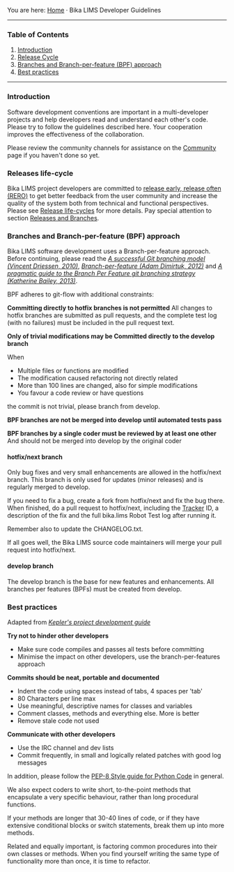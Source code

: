 You are here: [Home](https://github.com/bikalabs/Bika-LIMS/wiki) · Bika LIMS Developer Guidelines
***
### Table of Contents
1. [Introduction](#introduction)
2. [Release Cycle](#releases-life-cycle)
3. [Branches and Branch-per-feature (BPF) approach](#branches-and-branch-per-feature-bpf-approach)
4. [Best practices](#best-practices)

***

### Introduction

Software development conventions are important in a multi-developer projects and help developers read and understand each other's code. Please try to follow the guidelines described here. Your cooperation improves the effectiveness of the collaboration.

Please review the community channels for assistance on the [Community](https://github.com/bikalabs/Bika-LIMS/wiki/Community) page if you haven't done so yet.

### Releases life-cycle

Bika LIMS project developers are committed to [release early, release often (RERO)](http://en.wikipedia.org/wiki/Release_early,_release_often) to get better feedback from the user community and increase the quality of the system both from technical and functional perspectives. Please see [Release life-cycles](https://github.com/bikalabs/Bika-LIMS/wiki/Releases-life-cycle) for more details. Pay special attention to section [Releases and Branches](https://github.com/bikalabs/Bika-LIMS/wiki/Releases-life-cycle#releases-and-branches).

### Branches and Branch-per-feature (BPF) approach

Bika LIMS software development uses a Branch-per-feature approach. Before continuing, please read the [*A successful Git branching model (Vincent Driessen, 2010)*](http://nvie.com/posts/a-successful-git-branching-model/), [*Branch-per-feature (Adam Dimirtuk, 2012)*](http://dymitruk.com/blog/2012/02/05/branch-per-feature/) and [*A pragmatic guide to the Branch Per Feature git branching strategy (Katherine Bailey, 2013)*](https://www.acquia.com/blog/pragmatic-guide-branch-feature-git-branching-strategy).

BPF adheres to git-flow with additional constraints:

**Committing directly to hotfix branches is not permitted**
All changes to hotfix branches are submitted as pull requests, and the complete test log (with no failures) must be included in the pull request text.

**Only of trivial modifications may be Committed directly to the develop branch**

When

* Multiple files or functions are modified
* The modification caused refactoring not directly related
* More than 100 lines are changed, also for simple modifications
* You favour a code review or have questions

the commit is not trivial, please branch from develop.

**BPF branches are not be merged into develop until automated tests pass**

**BPF branches by a single coder must be reviewed by at least one other**
And should not be merged into develop by the original coder

#### hotfix/next branch

Only bug fixes and very small enhancements are allowed in the hotfix/next branch. This branch is only used for updates (minor releases) and is regularly merged to develop. 

If you need to fix a bug, create a fork from hotfix/next and fix the bug there. When finished, do a pull request to hotfix/next, including the [Tracker](https://jira.bikalabs.com) ID, a description of the fix and the full  bika.lims Robot Test log after running it. 

Remember also to update the CHANGELOG.txt. 

If all goes well, the Bika LIMS source code maintainers will merge your pull request into hotfix/next.

#### develop branch

The develop branch is the base for new features and enhancements. All branches per features (BPFs) must be created from develop.

### Best practices

Adapted from *[Kepler's project development guide](https://kepler-project.org/developers/reference/software-development-guidelines)*

**Try not to hinder other developers**
* Make sure code compiles and passes all tests before committing
* Minimise the impact on other developers, use the branch-per-features approach

**Commits should be neat, portable and documented**
* Indent the code using spaces instead of tabs, 4 spaces per 'tab'
* 80 Characters per line max
* Use meaningful, descriptive names for classes and variables
* Comment classes, methods and everything else. More is better
* Remove stale code not used

**Communicate with other developers**
* Use the IRC channel and dev lists
* Commit frequently, in small and logically related patches with good log messages

In addition, please follow the [PEP-8 Style guide for Python Code](http://legacy.python.org/dev/peps/pep-0008/) in general.

We also expect coders to write short, to-the-point methods that encapsulate a very specific behaviour, rather than long procedural functions.

If your methods are longer that 30-40 lines of code, or if they have extensive conditional blocks or switch statements, break them up into more methods. 

Related and equally important, is factoring common procedures into their own classes or methods. When you find yourself writing the same type of functionality more than once, it is time to refactor.